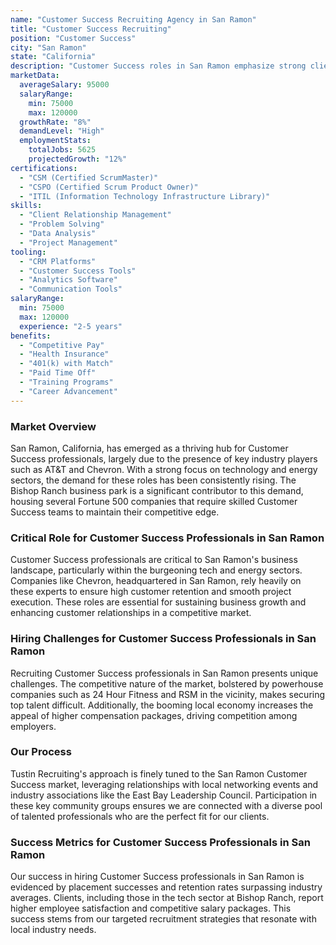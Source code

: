 ```yaml
---
name: "Customer Success Recruiting Agency in San Ramon"
title: "Customer Success Recruiting"
position: "Customer Success"
city: "San Ramon"
state: "California"
description: "Customer Success roles in San Ramon emphasize strong client relationship management in the technology and financial services sectors."
marketData:
  averageSalary: 95000
  salaryRange:
    min: 75000
    max: 120000
  growthRate: "8%"
  demandLevel: "High"
  employmentStats:
    totalJobs: 5625
    projectedGrowth: "12%"
certifications:
  - "CSM (Certified ScrumMaster)"
  - "CSPO (Certified Scrum Product Owner)"
  - "ITIL (Information Technology Infrastructure Library)"
skills:
  - "Client Relationship Management"
  - "Problem Solving"
  - "Data Analysis"
  - "Project Management"
tooling:
  - "CRM Platforms"
  - "Customer Success Tools"
  - "Analytics Software"
  - "Communication Tools"
salaryRange:
  min: 75000
  max: 120000
  experience: "2-5 years"
benefits:
  - "Competitive Pay"
  - "Health Insurance"
  - "401(k) with Match"
  - "Paid Time Off"
  - "Training Programs"
  - "Career Advancement"
---
```


### Market Overview
San Ramon, California, has emerged as a thriving hub for Customer Success professionals, largely due to the presence of key industry players such as AT&T and Chevron. With a strong focus on technology and energy sectors, the demand for these roles has been consistently rising. The Bishop Ranch business park is a significant contributor to this demand, housing several Fortune 500 companies that require skilled Customer Success teams to maintain their competitive edge.
### Critical Role for Customer Success Professionals in San Ramon
Customer Success professionals are critical to San Ramon's business landscape, particularly within the burgeoning tech and energy sectors. Companies like Chevron, headquartered in San Ramon, rely heavily on these experts to ensure high customer retention and smooth project execution. These roles are essential for sustaining business growth and enhancing customer relationships in a competitive market.

### Hiring Challenges for Customer Success Professionals in San Ramon
Recruiting Customer Success professionals in San Ramon presents unique challenges. The competitive nature of the market, bolstered by powerhouse companies such as 24 Hour Fitness and RSM in the vicinity, makes securing top talent difficult. Additionally, the booming local economy increases the appeal of higher compensation packages, driving competition among employers.

### Our Process
Tustin Recruiting's approach is finely tuned to the San Ramon Customer Success market, leveraging relationships with local networking events and industry associations like the East Bay Leadership Council. Participation in these key community groups ensures we are connected with a diverse pool of talented professionals who are the perfect fit for our clients.

### Success Metrics for Customer Success Professionals in San Ramon
Our success in hiring Customer Success professionals in San Ramon is evidenced by placement successes and retention rates surpassing industry averages. Clients, including those in the tech sector at Bishop Ranch, report higher employee satisfaction and competitive salary packages. This success stems from our targeted recruitment strategies that resonate with local industry needs.
